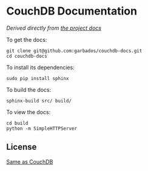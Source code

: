 # CouchDB Documentation

*Derived directly from [the project docs](https://github.com/apache/couchdb/tree/master/share/doc)*

To get the docs:

    git clone git@github.com:garbados/couchdb-docs.git
    cd couchdb-docs

To install its dependencies:

    sudo pip install sphinx

To build the docs:

    sphinx-build src/ build/

To view the docs:

    cd build
    python -m SimpleHTTPServer

## License

[Same as CouchDB](https://github.com/apache/couchdb/blob/master/LICENSE)